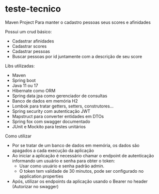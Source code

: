 # teste-tecnico

Maven Project Para manter o cadastro pessoas seus scores e afinidades

Possui um crud básico:
 - Cadastrar afinidades
 - Cadastrar scores
 - Cadastrar pessoas
 - Buscar pessoas por id juntamente com a descrição de seu score
 
Libs utilizadas:
 - Maven
 - Spring boot
 - Java 11 ou 17
 - Hibernate como ORM
 - Spring data jpa como gerenciador de consultas
 - Banco de dados em memória H2
 - Lombok para tratar getters, setters, construtores...
 - Spring security com autenticação JWT
 - Mapstruct para converter entidades em DTOs
 - Spring fox com swagger documentado
 - JUnit e Mockito para testes unitários

Como utilizar 
 - Por se tratar de um banco de dados em memória, os dados são apagados a cada execução da aplicação
 - Ao iniciar a aplicação é necessário chamar o endpoint de autenticação informando um usuário e senha para obter o token:
   - Usar como usuário e senha padrão admin.
   - O token tem validade de 30 minutos, pode ser configurado no application.properties
 - Após, utilizar os endpoints da aplicação usando o Bearer <token> no header (Autorizar no swagger)
